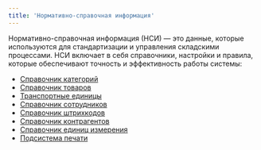 ```yaml
---
title: 'Нормативно-справочная информация'
---
```


Нормативно-справочная информация (НСИ) — это данные, которые используются для стандартизации и управления складскими
процессами. НСИ включает в себя справочники, настройки и правила, которые обеспечивают точность и эффективность работы
системы:

- [Справочник категорий](categories.md)
- [Справочник товаров](items.md)
- [Транспортные единицы](transportunits/transportunits.md)
- [Справочник сотрудников](referenceemployees.md)
- [Справочник штрихкодов](barcodes.md)
- [Справочник контрагентов](legalentites.md)
- [Справочник единиц измерения](uoms.md)
- [Подсистема печати](../wmsprint/wmsprint.md)
